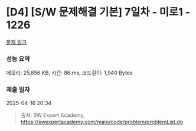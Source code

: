 # [D4] [S/W 문제해결 기본] 7일차 - 미로1 - 1226 

[문제 링크](https://swexpertacademy.com/main/code/problem/problemDetail.do?contestProbId=AV14vXUqAGMCFAYD) 

### 성능 요약

메모리: 25,856 KB, 시간: 86 ms, 코드길이: 1,940 Bytes

### 제출 일자

2025-04-16 20:34



> 출처: SW Expert Academy, https://swexpertacademy.com/main/code/problem/problemList.do